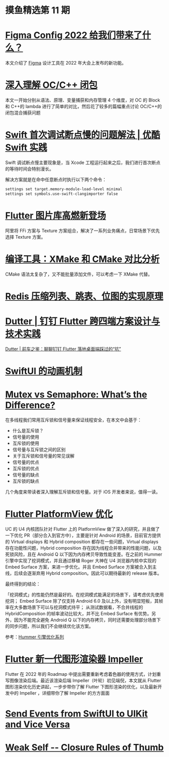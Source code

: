 # 摸鱼精选第 11 期

# [Figma Config 2022 给我们带来了什么？](https://mp.weixin.qq.com/s/7asZa5M9zTeLD6BApEZv7Q)

本文介绍了 [Figma](https://www.figma.com/) 设计工具在 2022 年大会上发布的新功能。

# [深入理解 OC/C++ 闭包](https://mp.weixin.qq.com/s/NEvtm_yBMghyP_WTUATy8g)

本文一开始分别从语法、原理、变量捕获和内存管理 4 个维度，对 OC 的 Block 和 C++的 lambda 进行了简单的对比，然后花了较多的篇幅重点讨论 OC/C++的闭包混合捕获问题

# [Swift 首次调试断点慢的问题解法 | 优酷 Swift 实践](https://mp.weixin.qq.com/s/2uwx5fM5PhYryVjug4H8PA)

Swift 调试断点慢主要现象是，当 Xcode 工程运行起来之后，我们进行首次断点的等待时间会特别漫长。

解决方案就是在命中任意断点时执行以下两个命令：

```bash
settings set target.memory-module-load-level minimal
settings set symbols.use-swift-clangimporter false
```

# [Flutter 图片库高燃新登场](https://mp.weixin.qq.com/s/irsf9550JcHrsd5l-V8BbQ)

阿里将 FFi 方案与 Texture 方案组合，解决了一系列业务痛点，日常场景下优先选择 Texture 方案。

# [编译工具：XMake 和 CMake 对比分析](https://mp.weixin.qq.com/s?__biz=MzI4MDI4MDE5Ng==&mid=2247511513&idx=1&sn=f39b762921eda39d096053f31d87cb74)

CMake 语法太复杂了，又不能批量添加文件，可以考虑一下 XMake 代替。

# [Redis 压缩列表、跳表、位图的实现原理](https://mp.weixin.qq.com/s?__biz=MzI1NjEzMjg3NQ==&mid=2247499375&idx=1&sn=b27763d952e9d7ff295bda6dd167bd52)

# [Dutter | 钉钉 Flutter 跨四端方案设计与技术实践](https://mp.weixin.qq.com/s?__biz=Mzg4MDY0ODk0Ng==&mid=2247486687&idx=1&sn=f928b90fb1d3964970dc0c6b0d9f11f9)

[Dutter | 前车之鉴：聊聊钉钉 Flutter 落地桌面端踩过的“坑”](https://mp.weixin.qq.com/s?__biz=Mzg4MDY0ODk0Ng==&mid=2247486722&idx=1&sn=8fb7a5f4f3ee3991899f6ac6a781c6c3)

# [SwiftUI 的动画机制](https://www.fatbobman.com/posts/the_animation_mechanism_of_swiftUI/)

# [Mutex vs Semaphore: What’s the Difference?](https://www.guru99.com/mutex-vs-semaphore.html)

在多线程我们常用互斥锁和信号量来保证线程安全，在本文中会基于：

- 什么是互斥锁？
- 信号量的使用
- 互斥锁的使用
- 信号量与互斥锁之间的区别
- 关于互斥锁和信号量的常见误解
- 信号量的优点
- 互斥锁的优点
- 信号量的缺点
- 互斥锁的缺点

几个角度来带读者深入理解互斥锁和信号量。对于 iOS 开发者来说，值得一读。

# [Flutter PlatformView 优化](https://mp.weixin.qq.com/s/gJXk56yJ5oJREHCUbsdhXg)

UC 的 U4 内核团队针对 Flutter 上的 PlatformView 做了深入的研究，并且做了一下优化 PR（部分合入到官方中），主要是针对 Android 的场景，目前官方提供的 Virtual displays 和 Hybrid composition 都存在一些问题，Virtual displays 存在功能性问题，Hybrid composition 存在因为线程合并带来的性能问题，以及死锁风险，且在 Android Q 以下因为内存拷贝导致性能变差。在之前的 Hummer 引擎中实现了挖洞模式，并且通过移植 Roger 大神在 U4 浏览器内核中实现的 Embed Surface 方案，来进一步优化。并且 Embed Surface 方案被合入到主线，后续会逐渐弃用 Hybrid composition。因此可以期待最新的 release 版本。

最终得到的结论：

「挖洞模式」的性能仍然是最好的。在挖洞模式能满足的场景下，请考虑优先使用挖洞；
Embed Surface 除了仅支持 Android 6.0 及以上外，没有明显短板，其帧率在大多数场景下可以与挖洞模式持平；
从测试数据看，不合并线程的 HybridComposition 的帧率波动比较大，并不比 Embed Surface 有优势。另外，因为不能完全避免 Android Q 以下的内存拷贝，同时还需要处理部分场景下的同步问题，所以我们不会继续优化该方案。

参考：[Hummer 引擎优化系列](https://mp.weixin.qq.com/s?__biz=MzUzMjk2ODM1MA==&mid=2247484736&idx=1&sn=c080c85e8eab7152eccc599170613770&chksm=faaa63b1cdddeaa782aee05d96d733623cb4d52f26670b41ab2e9dbf63301aee4995c070fe00&scene=178&cur_album_id=2315269790401298433#rd)

# [Flutter 新一代图形渲染器 Impeller](https://mp.weixin.qq.com/s/PLvlSt3tlX6AjufDm0XVMA)

Flutter 在 2022 年的 Roadmap 中提出需要重新考虑着色器的使用方式，计划重写图像渲染后端。最近该渲染后端 Impeller（叶轮）初见端倪，本文就从 Flutter 图形渲染优化历史讲起，一步步带你了解 Flutter 下图形渲染的优化，以及最新开发中的 Impeller ，详细带你了解 Impeller 的方方面面

# [Send Events from SwiftUI to UIKit and Vice Versa](https://www.swiftjectivec.com/Events-From-SwiftUI-to-UIKit-and-Vice-Versa/)

# [Weak Self -- Closure Rules of Thumb](https://christiantietze.de/posts/2022/05/weak-self-consistency/)
